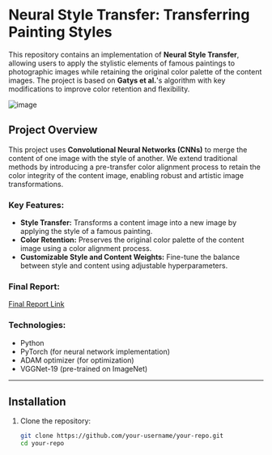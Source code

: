 # Neural Style Transfer: Transferring Painting Styles

This repository contains an implementation of **Neural Style Transfer**, allowing users to apply the stylistic elements of famous paintings to photographic images while retaining the original color palette of the content images. The project is based on **Gatys et al.**'s algorithm with key modifications to improve color retention and flexibility.

![image](https://github.com/user-attachments/assets/b475fd45-ae66-4db5-89be-3709df3f4325)



## Project Overview

This project uses **Convolutional Neural Networks (CNNs)** to merge the content of one image with the style of another. We extend traditional methods by introducing a pre-transfer color alignment process to retain the color integrity of the content image, enabling robust and artistic image transformations.

### Key Features:
- **Style Transfer:** Transforms a content image into a new image by applying the style of a famous painting.
- **Color Retention:** Preserves the original color palette of the content image using a color alignment process.
- **Customizable Style and Content Weights:** Fine-tune the balance between style and content using adjustable hyperparameters.


### Final Report:
[Final Report Link](https://github.com/AlejandroUN/Neural-Style-Transfer-project-IMA206/blob/main/final_report.pdf)

### Technologies:
- Python
- PyTorch (for neural network implementation)
- ADAM optimizer (for optimization)
- VGGNet-19 (pre-trained on ImageNet)

---

## Installation

1. Clone the repository:
   ```bash
   git clone https://github.com/your-username/your-repo.git
   cd your-repo
